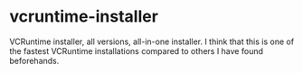 # vcruntime-installer
VCRuntime installer, all versions, all-in-one installer. I think that this is one of the fastest VCRuntime installations compared to others I have found beforehands.
